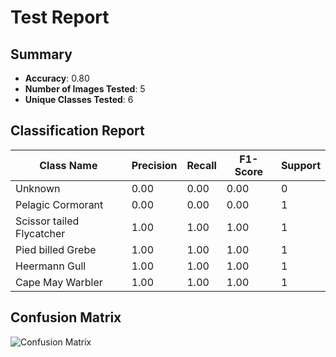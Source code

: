 # Test Report

## Summary

- **Accuracy**: 0.80
- **Number of Images Tested**: 5
- **Unique Classes Tested**: 6

## Classification Report

| Class Name | Precision | Recall | F1-Score | Support |
|------------|-----------|--------|----------|---------|
| Unknown | 0.00 | 0.00 | 0.00 | 0 |
| Pelagic Cormorant | 0.00 | 0.00 | 0.00 | 1 |
| Scissor tailed Flycatcher | 1.00 | 1.00 | 1.00 | 1 |
| Pied billed Grebe | 1.00 | 1.00 | 1.00 | 1 |
| Heermann Gull | 1.00 | 1.00 | 1.00 | 1 |
| Cape May Warbler | 1.00 | 1.00 | 1.00 | 1 |

## Confusion Matrix

![Confusion Matrix](confusion_matrix.png)

